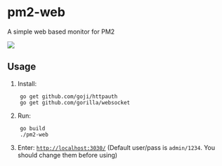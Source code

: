 # pm2-web
A simple web based monitor for PM2

<img src="https://github.com/doorbash/pm2-web/blob/master/screenshot.png?raw=true" />

## Usage
1) Install:
```
    go get github.com/goji/httpauth
    go get github.com/gorilla/websocket
```

2) Run:
```
    go build
    ./pm2-web
```

3) Enter: [```http://localhost:3030/```](http://localhost:3030/) (Default user/pass is `admin/1234`. You should change them before using)
